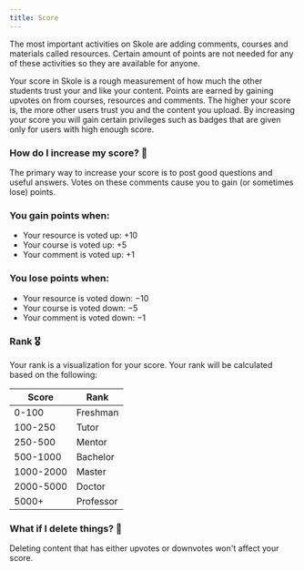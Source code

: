 ```yaml
---
title: Score
---
```


The most important activities on Skole are adding comments, courses and materials called resources. Certain amount of points are not needed for any of these activities so they are available for anyone.

Your score in Skole is a rough measurement of how much the other students trust your and like your content. Points are earned by gaining upvotes on from courses, resources and comments. The higher your score is, the more other users trust you and the content you upload. By increasing your score you will gain certain privileges such as badges that are given only for users with high enough score.

### How do I increase my score? 🤔

The primary way to increase your score is to post good questions and useful answers. Votes on these comments cause you to gain (or sometimes lose) points.

### You gain points when:

- Your resource is voted up: +10
- Your course is voted up: +5
- Your comment is voted up: +1

### You lose points when:

- Your resource is voted down: −10
- Your course is voted down: −5
- Your comment is voted down: −1

### Rank 🎖️

Your rank is a visualization for your score. Your rank will be calculated based on the following:

| Score     | Rank      |
| --------- | --------- |
| 0-100     | Freshman  |
| 100-250   | Tutor     |
| 250-500   | Mentor    |
| 500-1000  | Bachelor  |
| 1000-2000 | Master    |
| 2000-5000 | Doctor    |
| 5000+     | Professor |

### What if I delete things? 🧐

Deleting content that has either upvotes or downvotes won't affect your score.
